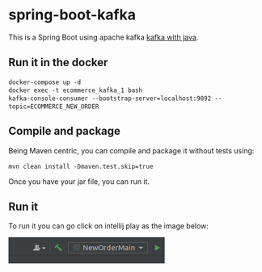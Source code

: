 # spring-boot-kafka
This is a Spring Boot using apache kafka [kafka with java](https://developer.confluent.io/get-started/java/#prerequisites).

## Run it in the docker
```
docker-compose up -d
docker exec -t ecommerce_kafka_1 bash
kafka-console-consumer --bootstrap-server=localhost:9092 --topic=ECOMMERCE_NEW_ORDER
```

## Compile and package

Being Maven centric, you can compile and package it without tests using:
```
mvn clean install -Dmaven.test.skip=true
```
Once you have your jar file, you can run it.

## Run it

To run it you can go click on intellij play as the image below:<br />

![](imgs/play_intellij.png)
